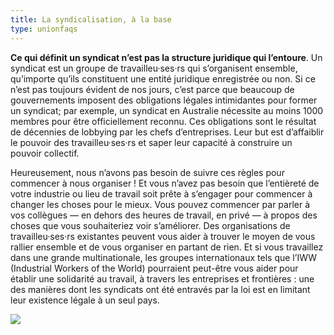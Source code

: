 ```yaml
---
title: La syndicalisation, à la base
type: unionfaqs
---
```

**Ce qui définit un syndicat n’est pas la structure juridique qui l’entoure**. Un syndicat est un groupe de travailleu·ses·rs qui s’organisent ensemble, qu’importe qu’ils constituent une entité juridique enregistrée ou non. Si ce n’est pas toujours évident de nos jours, c’est parce que beaucoup de gouvernements imposent des obligations légales intimidantes pour former un syndicat; par exemple, un syndicat en Australie nécessite au moins 1000 membres pour être officiellement reconnu. Ces obligations sont le résultat de décennies de lobbying par les chefs d’entreprises. Leur but est d’affaiblir le pouvoir des travailleu·ses·rs et saper leur capacité à construire un pouvoir collectif.

Heureusement, nous n’avons pas besoin de suivre ces règles pour commencer à nous organiser ! Et vous n’avez pas besoin que l’entièreté de votre industrie ou lieu de travail soit prête à s’engager pour commencer à changer les choses pour le mieux. Vous pouvez commencer par parler à vos collègues — en dehors des heures de travail, en privé — à propos des choses que vous souhaiteriez voir s’améliorer. Des organisations de travailleu·ses·rs existantes peuvent vous aider à trouver le moyen de vous rallier ensemble et de vous organiser en partant de rien. Et si vous travaillez dans une grande multinationale, les groupes internationaux tels que l’IWW (Industrial Workers of the World) pourraient peut-être vous aider pour établir une solidarité au travail, à travers les entreprises et frontières : une des manières dont les syndicats ont été entravés par la loi est en limitant leur existence légale à un seul pays.

<div class="md-img off-1">
<img
  src="/images/faqs/pikmin.png"
/></div>
